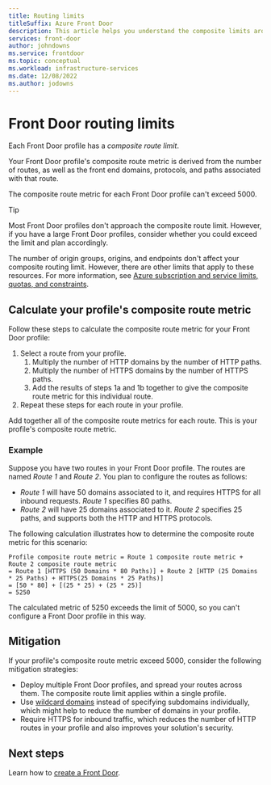 ```yaml
---
title: Routing limits
titleSuffix: Azure Front Door
description: This article helps you understand the composite limits around routing for Azure Front Door.
services: front-door
author: johndowns
ms.service: frontdoor
ms.topic: conceptual
ms.workload: infrastructure-services
ms.date: 12/08/2022
ms.author: jodowns
---
```


# Front Door routing limits

Each Front Door profile has a *composite route limit*.

Your Front Door profile's composite route metric is derived from the number of routes, as well as the front end domains, protocols, and paths associated with that route.

The composite route metric for each Front Door profile can't exceed 5000.

> [!TIP]
> Most Front Door profiles don't approach the composite route limit. However, if you have a large Front Door profiles, consider whether you could exceed the limit and plan accordingly.

The number of origin groups, origins, and endpoints don't affect your composite routing limit. However, there are other limits that apply to these resources. For more information, see [Azure subscription and service limits, quotas, and constraints](../azure-resource-manager/management/azure-subscription-service-limits.md#azure-front-door-standard-and-premium-service-limits).

## Calculate your profile's composite route metric

Follow these steps to calculate the composite route metric for your Front Door profile:

1. Select a route from your profile.
   1. Multiply the number of HTTP domains by the number of HTTP paths.
   1. Multiply the number of HTTPS domains by the number of HTTPS paths.
   1. Add the results of steps 1a and 1b together to give the composite route metric for this individual route.
1. Repeat these steps for each route in your profile.

Add together all of the composite route metrics for each route. This is your profile's composite route metric.

### Example

Suppose you have two routes in your Front Door profile. The routes are named *Route 1* and *Route 2*. You plan to configure the routes as follows:
* *Route 1* will have 50 domains associated to it, and requires HTTPS for all inbound requests. *Route 1* specifies 80 paths.
* *Route 2* will have 25 domains associated to it. *Route 2* specifies 25 paths, and supports both the HTTP and HTTPS protocols.

The following calculation illustrates how to determine the composite route metric for this scenario:

```
Profile composite route metric = Route 1 composite route metric + Route 2 composite route metric
= Route 1 [HTTPS (50 Domains * 80 Paths)] + Route 2 [HTTP (25 Domains * 25 Paths) + HTTPS(25 Domains * 25 Paths)]
= [50 * 80] + [(25 * 25) + (25 * 25)]
= 5250
```

The calculated metric of 5250 exceeds the limit of 5000, so you can't configure a Front Door profile in this way.

## Mitigation

If your profile's composite route metric exceed 5000, consider the following mitigation strategies:

- Deploy multiple Front Door profiles, and spread your routes across them. The composite route limit applies within a single profile.
- Use [wildcard domains](front-door-wildcard-domain.md) instead of specifying subdomains individually, which might help to reduce the number of domains in your profile.
- Require HTTPS for inbound traffic, which reduces the number of HTTP routes in your profile and also improves your solution's security.

## Next steps

Learn how to [create a Front Door](quickstart-create-front-door.md).
